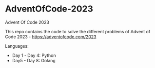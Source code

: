 # AdventOfCode-2023
Advent Of Code 2023

This repo contains the code to solve the different problems of Advent of Code 2023 - https://adventofcode.com/2023

Languages:

* Day 1 - Day 4: Python
* Day5 - Day 8: Golang
